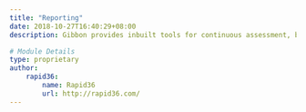 ```yaml
---
title: "Reporting"
date: 2018-10-27T16:40:29+08:00
description: Gibbon provides inbuilt tools for continuous assessment, but lacks support for traditional report writing and publishing. An extended, proprietary version of Rapid 36’s open source reporting module (see above) is available for those schools requiring extra functionality, customisation or support. Contact [Andy Statham](mailto:andy@statham.com) for sales information. 

# Module Details
type: proprietary
author: 
    rapid36: 
        name: Rapid36
        url: http://rapid36.com/
---
```


